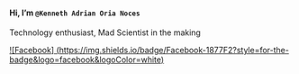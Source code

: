 #### Hi, I’m `@Kenneth Adrian Oria Noces`

Technology enthusiast, Mad Scientist in the making

[![Facebook] (https://img.shields.io/badge/Facebook-1877F2?style=for-the-badge&logo=facebook&logoColor=white)](https://www.facebook.com/Usernameadriannoces)
